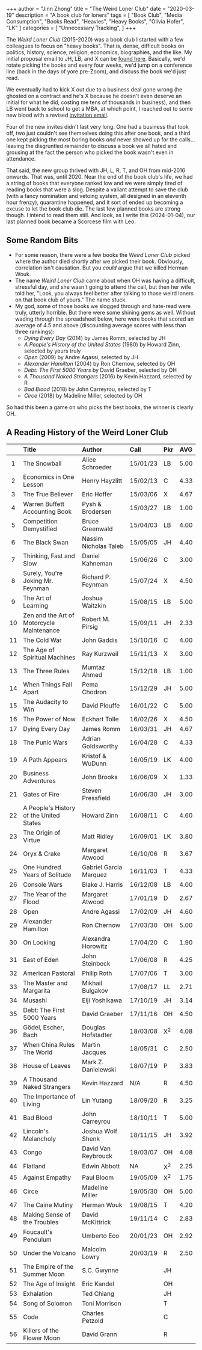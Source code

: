 +++
author = "Jinn Zhong"
title = "The Weird Loner Club"
date = "2020-03-19"
description = "A book club for loners"
tags = [
"Book Club",
"Media Consumption",
"Books Read",
"Heavies",
"Heavy Books",
"Olivia Hofer",
"LK"
]
categories = [
"Unnecessary Tracking",
]
+++

The _Weird Loner Club_ (2015-2020) was a book club I started with a few colleagues to focus on "heavy books". That is, dense, difficult books on politics, history, science, religion, economics, biographies, and the like. My initial proposal email to JH, LB, and X can be [found here](https://journal.jinnzhong.com/heavy-book-club-proposal/). Basically, we'd rotate picking the books and every four weeks, we'd jump on a conference line (back in the days of yore pre-Zoom), and discuss the book we'd just read.

We eventually had to kick X out due to a business deal gone wrong (he ghosted on a contract and he's X because he doesn't even deserve an initial for what he did, costing me tens of thousands in business), and then LB went back to school to get a MBA, at which point, I reached out to some new blood with a revised [invitation email](https://journal.jinnzhong.com/heavy-book-club-invitation/). 

Four of the new invites didn't last very long. One had a business that took off, two just couldn't see themselves doing this after one book, and a third one kept picking the most boring books _and_ never showed up for the calls... leaving the disgruntled remainder to discuss a book we all hated and grousing at the fact the person who picked the book wasn't even in attendance.

That said, the new group thrived with JH, L, R, T, and OH from mid-2016 onwards. That was, until 2020. Near the end of the book club's life, we had a string of books that everyone ranked low and we were simply tired of reading books that were a slog. Despite a valiant attempt to save the club (with a fancy nomination and vetoing system, all designed in an eleventh hour frenzy), quarantine happened, and it sort of ended up becoming a excuse to let the book club die. The last few planned books are strong though. I intend to read them still. And look, as I write this (2024-01-04), our last planned book became a Scorcese film with Leo.

## Some Random Bits

* For some reason, there were a few books the _Weird Loner Club_ picked where the author died shortly after we picked their book. Obviously, correlation isn't causation. But you _could_ argue that we killed Herman Wouk.
* The name _Weird Loner Club_ came about when OH was having a difficult, stressful day, and she wasn't going to attend the call, but then her wife told her, "Look, you always feel better after talking to those weird loners on that book club of yours." The name stuck.
* My god, some of those books we slogged through and hate-read were truly, utterly horrible. But there were some shining gems as well. Without wading through the spreadsheet below, here were books that scored an average of 4.5 and above (discounting average scores with less than three rankings):
   * _Dying Every Day_ (2014) by James Romm, selected by JH
   * _A People's History of the United States_ (1980) by Howard Zinn, selected by yours truly
   * _Open_ (2009) by Andre Agassi, selected by JH
   * _Alexander Hamilton_ (2004) by	Ron Chernow, selected by OH
   * _Debt: The First 5000 Years_ by David Graeber, selected by OH
   * _A Thousand Naked Strangers_ (2016) by Kevin Hazzard, selected by R
   * _Bad Blood_ (2018)	by John Carreyrou, selected by T
   * _Circe_ (2018) by Madeline Miller, selected by OH

So had this been a game on who picks the best books, the winner is clearly OH.

## A Reading History of the Weird Loner Club

|| Title | Author | Call | Pkr | AVG |
|:---: | :--- | :--- | :--- | :--- | :---: |
| 1  | The Snowball                              | Alice Schroeder          | 15/01/23 | LB     | 5.00 |
| 2  | Economics in One Lesson                   | Henry Hayzlitt           | 15/02/13 | C      | 4.33 |
| 3  | The True Believer                         | Eric Hoffer              | 15/03/06 | X      | 4.67 |
| 4  | Warren Buffett Accounting Book            | Pysh & Brodersen         | 15/03/27 | LB     | 1.00 |
| 5  | Competition Demystified                   | Bruce Greenwald          | 15/04/03 | LB     | 4.00 |
| 6  | The Black Swan                            | Nassim Nicholas Taleb    | 15/05/05 | JH     | 4.40 |
| 7  | Thinking, Fast and Slow                   | Daniel Kahneman          | 15/06/26 | C      | 3.00 |
| 8  | Surely, You're Joking Mr. Feynman         | Richard P. Feynman       | 15/07/24 | X      | 4.50 |
| 9  | The Art of Learning                       | Joshua Waitzkin          | 15/08/15 | LB     | 5.00 |
| 10 | Zen and the Art of Motorcycle Maintenance | Robert M. Pirsig         | 15/09/11 | JH     | 2.33 |
| 11 | The Cold War                              | John Gaddis              | 15/10/16 | C      | 4.00 |
| 12 | The Age of Spiritual Machines             | Ray Kurzweil             | 15/11/13 | X      | 3.00 |
| 13 | The Three Rules                           | Mumtaz Ahmed             | 15/12/18 | LB     | 1.00 |
| 14 | When Things Fall Apart                    | Pema Chodron             | 15/12/29 | JH     | 5.00 |
| 15 | The Audacity to Win                       | David Plouffe            | 16/01/22 | C      | 5.00 |
| 16 | The Power of Now                          | Eckhart Tolle            | 16/02/26 | X      | 4.50 |
| 17 | Dying Every Day                           | James Romm               | 16/03/31 | JH     | 4.67 |
| 18 | The Punic Wars                            | Adrian Goldsworthy       | 16/04/28 | C      | 4.33 |
| 19 | A Path Appears                            | Kristof & WuDunn         | 16/05/19 | LK     | 4.00 |
| 20 | Business Adventures                       | John Brooks              | 16/06/09 | X      | 1.33 |
| 21 | Gates of Fire                             | Steven Pressfield        | 16/06/30 | JH     | 3.00 |
| 22 | A People's History of the United States   | Howard Zinn              | 16/08/11 | C      | 4.60 |
| 23 | The Origin of Virtue                      | Matt Ridley              | 16/09/01 | LK     | 3.80 |
| 24 | Oryx & Crake                              | Margaret Atwood          | 16/10/06 | R      | 3.67 |
| 25 | One Hundred Years of Solitude             | Gabriel Garcia Marquez   | 16/11/03 | T      | 4.33 |
| 26 | Console Wars                              | Blake J. Harris          | 16/12/08 | LB     | 4.00 |
| 27 | The Year of the Flood                     | Margaret Atwood          | 17/01/19 | D      | 2.67 |
| 28 | Open                                      | Andre Agassi             | 17/02/09 | JH     | 4.60 |
| 29 | Alexander Hamilton                        | Ron Chernow              | 17/03/30 | OH     | 5.00 |
| 30 | On Looking                                | Alexandra Horowitz       | 17/04/20 | C      | 1.90 |
| 31 | East of Eden                              | John Steinbeck           | 17/06/08 | R      | 4.25 |
| 32 | American Pastoral                         | Philip Roth              | 17/07/06 | T      | 3.00 |
| 33 | The Master and Margarita                  | Mikhail Bulgakov         | 17/08/17 | LL     | 2.71 |
| 34 | Musashi                                   | Eiji Yoshikawa           | 17/10/19 | JH     | 3.14 |
| 35 | Debt: The First 5000 Years                | David Graeber            | 17/11/16 | OH     | 4.50 |
| 36 | Gödel, Escher, Bach                       | Douglas Hofstadter       | 18/03/08 | X<sup>2</sup>   | 4.08 |
| 37 | When China Rules The World                | Martin Jacques           | 18/05/31 | C      | 2.50 |
| 38 | House of Leaves                           | Mark Z. Danielewski      | 18/07/19 | P      | 3.83 |
| 39 | A Thousand Naked Strangers                | Kevin Hazzard            | N/A      | R      | 4.50 |
| 40 | The Importance of Living                  | Lin Yutang               | 18/09/20 | R      | 3.25 |
| 41 | Bad Blood                                 | John Carreyrou           | 18/10/11 | T      | 5.00 |
| 42 | Lincoln's Melancholy                      | Joshua Wolf Shenk        | 18/11/15 | JH     | 3.92 |
| 43 | Congo                                     | David Van Reybrouck      | 19/03/07 | OH     | 4.08 |
| 44 | Flatland                                  | Edwin Abbott             | NA       | X<sup>2</sup>   | 2.25 |
| 45 | Against Empathy                           | Paul Bloom               | 19/05/09 | X<sup>2</sup>   | 1.75 |
| 46 | Circe                                     | Madeline Miller          | 19/05/30 | OH     | 5.00 |
| 47 | The Caine Mutiny                          | Herman Wouk              | 19/08/15 | T      | 4.20 |
| 48 | Making Sense of the Troubles              | David McKittrick         | 19/11/14 | C      | 2.83 |
| 49 | Foucault's Pendulum                       | Umberto Eco              | 20/01/23 | OH     | 2.92 |
| 50 | Under the Volcano                         | Malcolm Lowry            | 20/03/19 | R      | 2.50 |
| 51 | The Empire of the Summer Moon             | S.C. Gwynne              |          | JH     |      |
| 52 | The Age of Insight                        | Eric Kandel              |          | OH     |      |
| 53 | Exhalation                                | Ted Chiang               |          | JH     |      |
| 54 | Song of Solomon                           | Toni Morrison            |          | T      |      |
| 55 | Code                                      | Charles Petzold          |          | C      |      |
| 56 | Killers of the Flower Moon                | David Grann              |          | R      |
